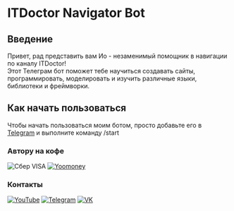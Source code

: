 # ITDoctor Navigator Bot
## Введение
Привет, рад представить вам Ио - незаменимый помощник в навигации по каналу ITDoctor!  
Этот Телеграм бот поможет тебе научиться создавать сайты, программировать, моделировать и изучить различные языки, библиотеки и фреймворки.

## Как начать пользоваться
Чтобы начать пользоваться моим ботом, просто добавьте его в [Telegram](https://t.me/itdoctorNavigatorBot?start) и выполните команду /start 

### Автору на кофе
![Сбер VISA](https://img.shields.io/badge/Card-4274320032331582-333?style=for-the-badge&logo=visa&labelColor=08a652)
[![Yoomoney](https://img.shields.io/badge/-Yoomoney-7f2bfd?style=for-the-badge)](https://yasobe.ru/na/itdoctor)
<!-- [![PayPal](https://img.shields.io/badge/-PayPal-0070ba?style=for-the-badge&logo=PayPal&logoColor=FF0000)](https://paypal.me/itdoctorstudio) --> 

### Контакты
[![YouTube](https://img.shields.io/badge/-YouTube-333?style=for-the-badge&logo=YouTube&logoColor=FF0000)](https://www.youtube.com/c/ITDoctor)
[![Telegram](https://img.shields.io/badge/-Telegram-333?style=for-the-badge&logo=telegram&logoColor=27A0D9)](https://t.me/itdoctor_official)
[![VK](https://img.shields.io/badge/-VK-333?style=for-the-badge&logo=Vk&logoColor=27A0D9)](https://vk.com/itdoctorstudio)
<!-- [![Курсы на Udemy](https://img.shields.io/badge/-Udemy-333?style=for-the-badge&logo=Udemy&logoColor=fff)](https://www.udemy.com/user/useinov-ismail-asanovich/) -->
<!-- [![Bot](https://img.shields.io/badge/-Bot-333?style=for-the-badge)](https://t.me/itdoctorNavigatorBot?start) -->
<!-- [![Instagram](https://img.shields.io/badge/-Instagram-333?style=for-the-badge&logo=instagram&logoColor=B4068E)](https://instagram.com/ismail_asanovich) -->
<!-- [![GitHub](https://img.shields.io/badge/-GitHub-333?style=for-the-badge&logo=GitHub&logoColor=fff)](https://github.com/morphIsmail) -->